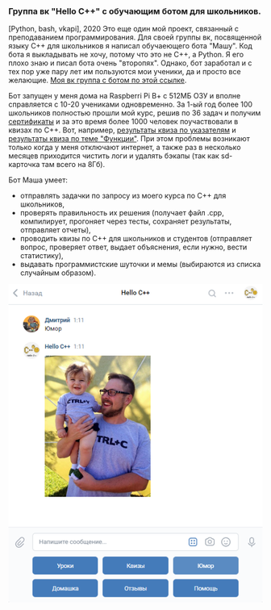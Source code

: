 
### Группа вк "Hello С++" c обучающим ботом для школьников.
[Python, bash, vkapi], 2020
Это еще один мой проект, связанный с преподаванием программирования. Для своей группы вк, посвященной языку С++ для школьников я написал обучаеющего бота "Машу". Код бота я выкладывать не хочу, потому что это не С++, а Python. Я его плохо знаю и писал бота очень "второпях". Однако, бот заработал и с тех пор уже пару лет им пользуются мои ученики, да и просто все желающие. [Моя вк группа с ботом по этой ссылке](https://vk.com/hellocpp).

Бот запущен у меня дома на Raspberri Pi B+ c 512МБ ОЗУ и вполне справляется с 10-20 учениками одновременно. За 1-ый год более 100 школьников полностью прошли мой курс, решив по 36 задач и получим [сертификаты](https://vk.com/hellocpp?z=album-188945143_270957481) и за это время более 1000 человек поучаствовали в квизах по С++. Вот,  например, [результаты квиза по указателям](https://vk.com/page-188945143_54279347) и [результаты квиза по теме "Функции"](https://vk.com/page-188945143_54270129). При этом проблемы возникают только когда у меня отключают интернет, а также раз в несколько месяцев приходится чистить логи и удалять бэкапы (так как sd-карточка там всего на 8Гб).

Бот Маша умеет:
+ отправлять задачки по запросу из моего курса по С++ для школьников,
+ проверять правильность их решения (получает файл .cpp, компилирует, прогоняет через тесты, сохраняет результаты, отправляет отчеты),
+ проводить квизы по С++ для школьников и студентов (отправляет вопрос, проверяет ответ, выдает объяснения, если нужно, вести статистику),
+ выдавать программистские шуточки и мемы (выбираются из списка случайным образом).

![Программистский мем](./images/humor.png)
